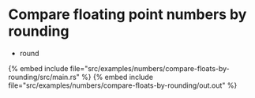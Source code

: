 # Compare floating point numbers by rounding

* round

{% embed include file="src/examples/numbers/compare-floats-by-rounding/src/main.rs" %}
{% embed include file="src/examples/numbers/compare-floats-by-rounding/out.out" %}



